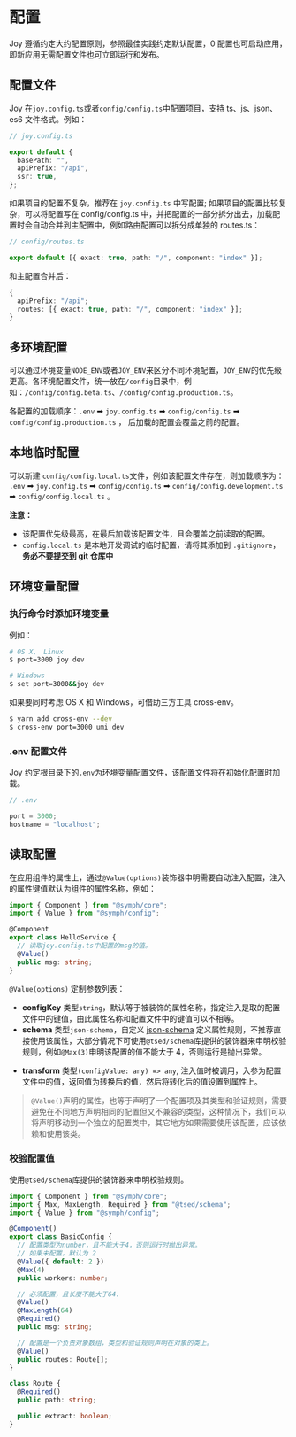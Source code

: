 # 配置

Joy 遵循约定大约配置原则，参照最佳实践约定默认配置，0 配置也可启动应用，即新应用无需配置文件也可立即运行和发布。

## 配置文件

Joy 在`joy.config.ts`或者`config/config.ts`中配置项目，支持 ts、js、json、es6 文件格式。例如：

```typescript
// joy.config.ts

export default {
  basePath: "",
  apiPrefix: "/api",
  ssr: true,
};
```

如果项目的配置不复杂，推荐在 `joy.config.ts` 中写配置; 如果项目的配置比较复杂，可以将配置写在 config/config.ts 中，并把配置的一部分拆分出去，加载配置时会自动合并到主配置中，例如路由配置可以拆分成单独的 routes.ts：

```typescript
// config/routes.ts

export default [{ exact: true, path: "/", component: "index" }];
```

和主配置合并后：

```typescript
{
  apiPrefix: "/api";
  routes: [{ exact: true, path: "/", component: "index" }];
}
```

## 多环境配置

可以通过环境变量`NODE_ENV`或者`JOY_ENV`来区分不同环境配置，`JOY_ENV`的优先级更高。各环境配置文件，统一放在`/config`目录中，例如：`/config/config.beta.ts`、`/config/config.production.ts`。

各配置的加载顺序：`.env` ➡ `joy.config.ts` ➡ `config/config.ts` ➡ `config/config.production.ts` ， 后加载的配置会覆盖之前的配置。

## 本地临时配置

可以新建 `config/config.local.ts`文件，例如该配置文件存在，则加载顺序为：
`.env` ➡ `joy.config.ts` ➡ `config/config.ts` ➡ `config/config.development.ts` ➡ `config/config.local.ts` 。

**注意：**

- 该配置优先级最高，在最后加载该配置文件，且会覆盖之前读取的配置。
- `config.local.ts` 是本地开发调试的临时配置，请将其添加到 `.gitignore`，**务必不要提交到 git 仓库中**

## 环境变量配置

### 执行命令时添加环境变量

例如：

```bash
# OS X、 Linux
$ port=3000 joy dev

# Windows
$ set port=3000&&joy dev
```

如果要同时考虑 OS X 和 Windows，可借助三方工具 cross-env。

```bash
$ yarn add cross-env --dev
$ cross-env port=3000 umi dev
```

### .env 配置文件

Joy 约定根目录下的`.env`为环境变量配置文件，该配置文件将在初始化配置时加载。

```typescript
// .env

port = 3000;
hostname = "localhost";
```

## 读取配置

在应用组件的属性上，通过`@Value(options)`装饰器申明需要自动注入配置，注入的属性键值默认为组件的属性名称，例如：

```typescript
import { Component } from "@symph/core";
import { Value } from "@symph/config";

@Component
export class HelloService {
  // 读取joy.config.ts中配置的msg的值。
  @Value()
  public msg: string;
}
```

`@Value(options)` 定制参数列表：

- **configKey** 类型`string`，默认等于被装饰的属性名称，指定注入是取的配置文件中的键值，由此属性名称和配置文件中的键值可以不相等。
- **schema** 类型`json-schema`，自定义 [json-schema](https://json-schema.org/learn/getting-started-step-by-step) 定义属性规则，不推荐直接使用该属性，大部分情况下可使用`@tsed/schema`库提供的装饰器来申明校验规则，例如`@Max(3)`申明该配置的值不能大于 4，否则运行是抛出异常。

[//]: # "- **onChange** 类型`string`, 默认值`undefined`，设置当该值发生变化后，系统需如何处理，目前仅支持`reload`重新启动应用，或者为空不做任何操作。"

- **transform** 类型`(configValue: any) => any`, 注入值时被调用，入参为配置文件中的值，返回值为转换后的值，然后将转化后的值设置到属性上。

> `@Value()`声明的属性，也等于声明了一个配置项及其类型和验证规则，需要避免在不同地方声明相同的配置但又不兼容的类型，这种情况下，我们可以将声明移动到一个独立的配置类中，其它地方如果需要使用该配置，应该依赖和使用该类。

### 校验配置值

使用`@tsed/schema`库提供的装饰器来申明校验规则。

```typescript
import { Component } from "@symph/core";
import { Max, MaxLength, Required } from "@tsed/schema";
import { Value } from "@symph/config";

@Component()
export class BasicConfig {
  // 配置类型为number，且不能大于4，否则运行时抛出异常。
  // 如果未配置，默认为 2
  @Value({ default: 2 })
  @Max(4)
  public workers: number;

  // 必须配置，且长度不能大于64.
  @Value()
  @MaxLength(64)
  @Required()
  public msg: string;

  // 配置是一个负责对象数组，类型和验证规则声明在对象的类上。
  @Value()
  public routes: Route[];
}

class Route {
  @Required()
  public path: string;

  public extract: boolean;
}
```
